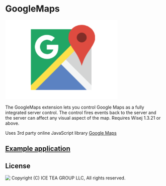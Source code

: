 GoogleMaps
====

<img src="../Support/Images/GoogleMaps.png" width="358" height="252">

The GoogleMaps extension lets you control Google Maps as a fully integrated server control. The control fires events back to the server and the server can affect any visual aspect of the map. Requires Wisej 1.3.21 or above.

Uses 3rd party online JavaScript library [Google Maps](https://cloud.google.com/maps-platform/)

## [Example application](https://github.com/iceteagroup/wisej-examples/tree/master/GoogleMaps)

License
-------
<img src="http://iceteagroup.com/wp-content/uploads/2017/01/Square-64x64-trasp.png" height="20" align="top"> Copyright (C) ICE TEA GROUP LLC, All rights reserved.
